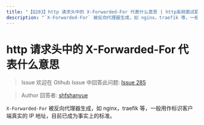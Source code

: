 ```yaml
---
title: "【Q283】http 请求头中的 X-Forwarded-For 代表什么意思 | http高频面试题"
description: "`X-Forwarded-For` 被反向代理器生成，如 nginx，traefik 等，一般用作标识客户端真实的 IP 地址，目前已成为事实上的标准。  字节跳动面试题、阿里腾讯面试题、美团小米面试题。"
---
```


# http 请求头中的 X-Forwarded-For 代表什么意思

> Issue
> 欢迎在 Gtihub Issue 中回答此问题: [Issue 285](https://github.com/shfshanyue/Daily-Question/issues/285)

> Author
> 回答者: [shfshanyue](https://github.com/shfshanyue)

`X-Forwarded-For` 被反向代理器生成，如 nginx，traefik 等，一般用作标识客户端真实的 IP 地址，目前已成为事实上的标准。
